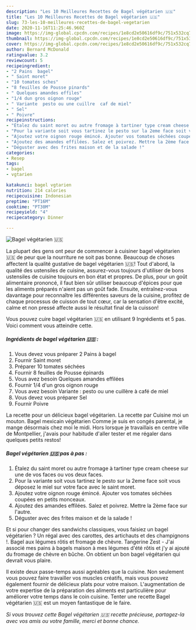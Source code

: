 ```yaml
---
description: "Les 10 Meilleures Recettes de Bagel végétarien 🇺🇸"
title: "Les 10 Meilleures Recettes de Bagel végétarien 🇺🇸"
slug: 73-les-10-meilleures-recettes-de-bagel-vegetarien
date: 2020-11-16T11:25:46.960Z
image: https://img-global.cpcdn.com/recipes/1e8cd2e50616df9c/751x532cq70/bagel-vegetarien-🇺🇸-photo-principale-de-la-recette.jpg
thumbnail: https://img-global.cpcdn.com/recipes/1e8cd2e50616df9c/751x532cq70/bagel-vegetarien-🇺🇸-photo-principale-de-la-recette.jpg
cover: https://img-global.cpcdn.com/recipes/1e8cd2e50616df9c/751x532cq70/bagel-vegetarien-🇺🇸-photo-principale-de-la-recette.jpg
author: Bernard McDonald
ratingvalue: 3.2
reviewcount: 5
recipeingredient:
- "2 Pains  bagel"
- " Saint moret"
- "10 tomates sches"
- "8 feuilles de Pousse pinards"
- " Quelques amandes effiles"
- "1/4 dun gros oignon rouge"
- " Variante  pesto ou une cuillre  caf de miel"
- " Sel"
- " Poivre"
recipeinstructions:
- "Étalez du saint moret ou autre fromage à tartiner type cream cheese sur une de vos faces ou vos deux faces."
- "Pour la variante soit vous tartinez le pesto sur la 2eme face soit vous déposez le miel sur votre face avec le saint moret."
- "Ajoutez votre oignon rouge émincé. Ajouter vos tomates séchées coupées en petits monceaux."
- "Ajoutez des amandes effilées. Salez et poivrez. Mettre la 2ème face sur l&#39;autre."
- "Déguster avec des frites maison et de la salade !"
categories:
- Resep
tags:
- bagel
- vgtarien

katakunci: bagel vgtarien 
nutrition: 214 calories
recipecuisine: Indonesian
preptime: "PT16M"
cooktime: "PT30M"
recipeyield: "4"
recipecategory: Dinner

---
```



![Bagel végétarien 🇺🇸](https://img-global.cpcdn.com/recipes/1e8cd2e50616df9c/751x532cq70/bagel-vegetarien-🇺🇸-photo-principale-de-la-recette.jpg)

La plupart des gens ont peur de commencer à cuisiner bagel végétarien 🇺🇸 de peur que la nourriture ne soit pas bonne. Beaucoup de choses affectent la qualité gustative de bagel végétarien 🇺🇸! Tout d'abord, la qualité des ustensiles de cuisine, assurez-vous toujours d'utiliser de bons ustensiles de cuisine toujours en bon état et propres. De plus, pour un goût alimentaire prononcé, il faut bien sûr utiliser beaucoup d'épices pour que les aliments préparés n'aient pas un goût fade. Ensuite, entraînez-vous davantage pour reconnaître les différentes saveurs de la cuisine, profitez de chaque processus de cuisson de tout cœur, car la sensation d'être excité, calme et non pressé affecte aussi le résultat final de la cuisson!

<!--inarticleads1-->

Vous pouvez cuire bagel végétarien 🇺🇸 en utilisant 9 Ingrédients et 5 pas. Voici comment vous atteindre cette.

##### Ingrédients de bagel végétarien 🇺🇸 :

1. Vous devez vous préparer 2 Pains à bagel
1. Fournir  Saint moret
1. Préparer 10 tomates séchées
1. Fournir 8 feuilles de Pousse épinards
1. Vous avez besoin  Quelques amandes effilées
1. Fournir 1/4 d&#39;un gros oignon rouge
1. Vous avez besoin  Variante : pesto ou une cuillère à café de miel
1. Vous devez vous préparer  Sel
1. Fournir  Poivre


La recette pour un délicieux bagel végétarien. La recette par Cuisine moi un mouton. Bagel mexicain végétarien Comme je suis en congés parental, je mange désormais chez moi le midi. Hors lorsque je travaillais en centre ville de Montpellier, j&#39;avais pour habitude d&#39;aller tester et me régaler dans quelques petits restos! 

<!--inarticleads2-->

##### Bagel végétarien 🇺🇸 pas à pas :

1. Étalez du saint moret ou autre fromage à tartiner type cream cheese sur une de vos faces ou vos deux faces.
1. Pour la variante soit vous tartinez le pesto sur la 2eme face soit vous déposez le miel sur votre face avec le saint moret.
1. Ajoutez votre oignon rouge émincé. Ajouter vos tomates séchées coupées en petits monceaux.
1. Ajoutez des amandes effilées. Salez et poivrez. Mettre la 2ème face sur l&#39;autre.
1. Déguster avec des frites maison et de la salade !


Et si pour changer des sandwichs classiques, vous faisiez un bagel végétarien ? Un régal avec des carottes, des artichauts et des champignons !. Bagel aux légumes rôtis et fromage de chèvre. Tangerine Zest - J&#39;ai associé mes pains à bagels maison à mes légumes d&#39;été rôtis et j&#39;y ai ajouté du fromage de chèvre en bûche. On obtient un bon bagel végétarien qui devrait vous plaire. 

<!--inarticleads1-->

<p>
Il existe deux passe-temps aussi agréables que la cuisine. Non seulement vous pouvez faire travailler vos muscles créatifs, mais vous pouvez également fournir de délicieux plats pour votre maison. L'augmentation de votre expertise de la préparation des aliments est particulière pour améliorer votre temps dans le coin cuisine. Tenter une recette Bagel végétarien 🇺🇸 est un moyen fantastique de le faire.
</p>

<p>
<i>Si vous trouvez cette Bagel végétarien 🇺🇸 recette précieuse, partagez-la avec vos amis ou votre famille, merci et bonne chance.</i>
</p>
